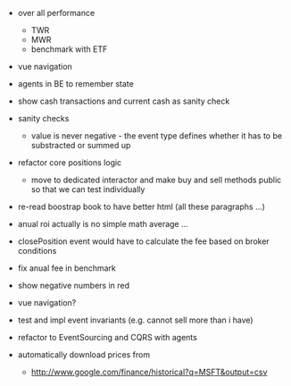 
- over all performance
  - TWR
  - MWR
  - benchmark with ETF



- vue navigation
- agents in BE to remember state


- show cash transactions and current cash as sanity check

- sanity checks
  - value is never negative - the event type defines whether it has to be substracted or summed up

- refactor core positions logic
  - move to dedicated interactor and make buy and sell methods public so that we can test individually

- re-read boostrap book to have better html (all these paragraphs ...)

- anual roi actually is no simple math average ...

- closePosition event would have to calculate the fee based on broker conditions

- fix anual fee in benchmark

- show negative numbers in red

- vue navigation?

- test and impl event invariants (e.g. cannot sell more than i have)

- refactor to EventSourcing and CQRS with agents

- automatically download prices from
  - http://www.google.com/finance/historical?q=MSFT&output=csv